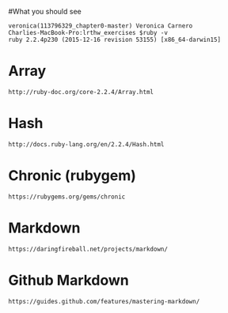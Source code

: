 #What you should see

```
veronica(113796329_chapter0-master) Veronica Carnero
Charlies-MacBook-Pro:lrthw_exercises $ruby -v
ruby 2.2.4p230 (2015-12-16 revision 53155) [x86_64-darwin15]
```

Array
=======
    http://ruby-doc.org/core-2.2.4/Array.html

Hash
=======
    http://docs.ruby-lang.org/en/2.2.4/Hash.html

Chronic (rubygem)
=======
    https://rubygems.org/gems/chronic


Markdown
========
    https://daringfireball.net/projects/markdown/

Github Markdown
========
    https://guides.github.com/features/mastering-markdown/
